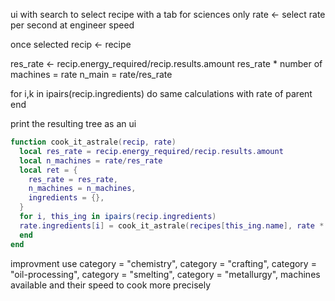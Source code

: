ui with search to select recipe with a tab for sciences only
rate <- select rate per second at engineer speed

once selected
recip <- recipe




res_rate <- recip.energy_required/recip.results.amount
res_rate * number of machines = rate
n_main = rate/res_rate


for i,k in ipairs(recip.ingredients)
do
same calculations with rate of parent
end

print the resulting tree as an ui

```lua
function cook_it_astrale(recip, rate)
  local res_rate = recip.energy_required/recip.results.amount
  local n_machines = rate/res_rate
  local ret = {
	res_rate = res_rate,
	n_machines = n_machines,
	ingredients = {},
  }
  for i, this_ing in ipairs(recip.ingredients)
  rate.ingredients[i] = cook_it_astrale(recipes[this_ing.name], rate * this_ing.amount)
  end
end
```

improvment use 
    category = "chemistry",
    category = "crafting",
    category = "oil-processing",
    category = "smelting",
    category = "metallurgy",
machines available and their speed to cook more precisely

